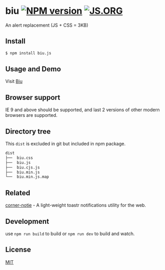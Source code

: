 # biu [![NPM version](https://img.shields.io/npm/v/biu.js.svg?style=flat-square)](https://npmjs.com/package/biu.js)  [![JS.ORG](https://img.shields.io/badge/js.org-biu-ffb400.svg?style=flat-square)](http://biu.js.org)

An alert replacement (JS + CSS = 3KB)

## Install

```bash
$ npm install biu.js
```

## Usage and Demo

Visit [Biu](http://biu.js.org)

## Browser support

IE 9 and above should be supported, and last 2 versions of other modern browsers are supported.

## Directory tree

This `dist` is excluded in git but included in npm package.

```bash
dist
├──  biu.css
├──  biu.js
├──  biu.cjs.js
├──  biu.min.js
└──  biu.min.js.map
```

## Related

[corner-notie](https://github.com/egoist/corner-notie) - A light-weight toastr notifications utility for the web.

## Development

use `npm run build` to build or `npm run dev` to build and watch.

## License

[MIT](/LICENSE)
